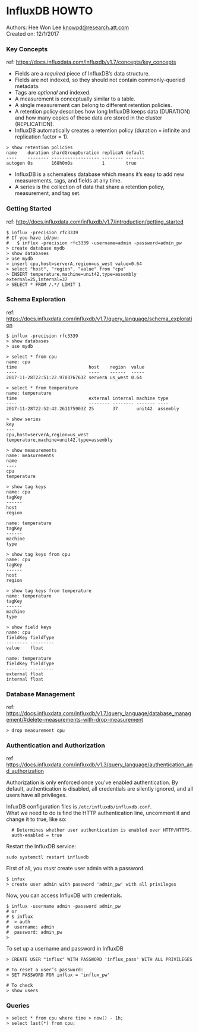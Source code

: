 # InfluxDB HOWTO 
Authors: Hee Won Lee <knowpd@research.att.com>  
Created on: 12/1/2017  

### Key Concepts
ref: <https://docs.influxdata.com/influxdb/v1.7/concepts/key_concepts>  
- Fields are a *required* piece of InfluxDB’s data structure.
- Fields are not indexed, so they should not contain commonly-queried metadata.
- Tags are *optional* and indexed.
- A measurement is conceptually similar to a table.
- A single measurement can belong to different retention policies. 
- A retention policy describes how long InfluxDB keeps data (DURATION) and how many copies of those data are stored in the cluster (REPLICATION). 
- InfluxDB automatically creates a retention policy (duration = infinite and replication factor = 1).
```
> show retention policies
name    duration shardGroupDuration replicaN default
----    -------- ------------------ -------- -------
autogen 0s       168h0m0s           1        true
```
- InfluxDB is a schemaless database which means it’s easy to add new measurements, tags, and fields at any time.
- A series is the collection of data that share a retention policy, measurement, and tag set.

  
### Getting Started  
ref: <http://docs.influxdata.com/influxdb/v1.7/introduction/getting_started>  

```
$ influx -precision rfc3339
# If you have id/pw:
#   $ influx -precision rfc3339 -username=admin -password=admin_pw
> create database mydb
> show databases
> use mydb
> insert cpu,host=serverA,region=us_west value=0.64
> select "host", "region", "value" from "cpu"
> INSERT temperature,machine=unit42,type=assembly external=25,internal=37
> SELECT * FROM /.*/ LIMIT 1
```

### Schema Exploration  
ref: <https://docs.influxdata.com/influxdb/v1.7/query_language/schema_exploration>
```
$ influx -precision rfc3339
> show databases
> use mydb

> select * from cpu
name: cpu
time                           host    region  value
----                           ----    ------  -----
2017-11-28T22:51:22.970376763Z serverA us_west 0.64

> select * from temperature
name: temperature
time                           external internal machine type
----                           -------- -------- ------- ----
2017-11-28T22:52:42.261175903Z 25       37       unit42  assembly

> show series
key
---
cpu,host=serverA,region=us_west
temperature,machine=unit42,type=assembly

> show measurements
name: measurements
name
----
cpu
temperature

> show tag keys
name: cpu
tagKey
------
host
region

name: temperature
tagKey
------
machine
type

> show tag keys from cpu
name: cpu
tagKey
------
host
region

> show tag keys from temperature
name: temperature
tagKey
------
machine
type

> show field keys
name: cpu
fieldKey fieldType
-------- ---------
value    float

name: temperature
fieldKey fieldType
-------- ---------
external float
internal float 
```

### Database Management
ref: <https://docs.influxdata.com/influxdb/v1.7/query_language/database_management/#delete-measurements-with-drop-measurement>
```
> drop measurement cpu
```


### Authentication and Authorization  
ref <https://docs.influxdata.com/influxdb/v1.3/query_language/authentication_and_authorization>

Authorization is only enforced once you’ve enabled authentication. By default, authentication is disabled, all credentials are silently ignored, and all users have all privileges.  

InfuxDB configuration files is  `/etc/influxdb/influxdb.conf`.  
What we need to do is find the HTTP authentication line, uncomment it and change it to true, like so:
```
  # Determines whether user authentication is enabled over HTTP/HTTPS.
  auth-enabled = true
```
Restart the InfluxDB service:
```
sudo systemctl restart influxdb
```
First of all, you *must* create user admin with a password.
```
$ infux
> create user admin with password 'admin_pw' with all privileges
```
Now, you can access InfluxDB with credentials.
```
$ influx -username admin -password admin_pw
# or 
# $ influx
#  > auth
#  username: admin
#  password: admin_pw
>
```
To set up a username and password in InfluxDB
```
> CREATE USER "influx" WITH PASSWORD 'influx_pass' WITH ALL PRIVILEGES

# To reset a user’s password:
> SET PASSWORD FOR influx = 'influx_pw'

# To check
> show users
```


### Queries
```
> select * from cpu where time > now() - 1h;
> select last(*) from cpu;
```
